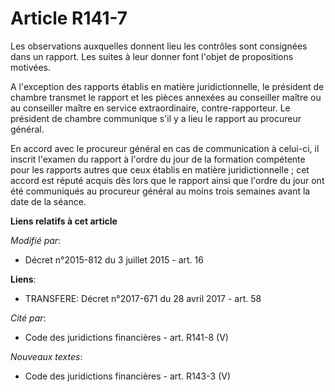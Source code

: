 # Article R141-7

Les observations auxquelles donnent lieu les contrôles sont consignées dans un rapport. Les suites à leur donner font l'objet
de propositions motivées.

A l'exception des rapports établis en matière juridictionnelle, le président de chambre transmet le rapport et les pièces
annexées au conseiller maître ou au conseiller maître en service extraordinaire, contre-rapporteur. Le président de chambre
communique s'il y a lieu le rapport au procureur général. 

En accord avec le procureur général en cas de communication à celui-ci, il inscrit l'examen du rapport à l'ordre du jour de
la formation compétente pour les rapports autres que ceux établis en matière juridictionnelle ; cet accord est réputé acquis
dès lors que le rapport ainsi que l'ordre du jour ont été communiqués au procureur général au moins trois semaines avant la
date de la séance.

**Liens relatifs à cet article**

_Modifié par_:

  - Décret n°2015-812 du 3 juillet 2015 - art. 16

**Liens**:

  - TRANSFERE: Décret n°2017-671 du 28 avril 2017 - art. 58

_Cité par_:

  - Code des juridictions financières - art. R141-8 (V)

_Nouveaux textes_:

  - Code des juridictions financières - art. R143-3 (V)
